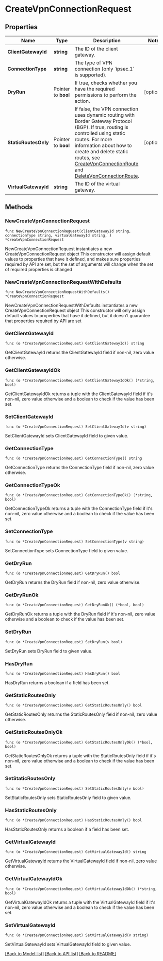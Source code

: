 # CreateVpnConnectionRequest

## Properties

Name | Type | Description | Notes
------------ | ------------- | ------------- | -------------
**ClientGatewayId** | **string** | The ID of the client gateway. | 
**ConnectionType** | **string** | The type of VPN connection (only &#x60;ipsec.1&#x60; is supported). | 
**DryRun** | Pointer to **bool** | If true, checks whether you have the required permissions to perform the action. | [optional] 
**StaticRoutesOnly** | Pointer to **bool** | If false, the VPN connection uses dynamic routing with Border Gateway Protocol (BGP). If true, routing is controlled using static routes. For more information about how to create and delete static routes, see [CreateVpnConnectionRoute](#createvpnconnectionroute) and [DeleteVpnConnectionRoute](#deletevpnconnectionroute). | [optional] 
**VirtualGatewayId** | **string** | The ID of the virtual gateway. | 

## Methods

### NewCreateVpnConnectionRequest

`func NewCreateVpnConnectionRequest(clientGatewayId string, connectionType string, virtualGatewayId string, ) *CreateVpnConnectionRequest`

NewCreateVpnConnectionRequest instantiates a new CreateVpnConnectionRequest object
This constructor will assign default values to properties that have it defined,
and makes sure properties required by API are set, but the set of arguments
will change when the set of required properties is changed

### NewCreateVpnConnectionRequestWithDefaults

`func NewCreateVpnConnectionRequestWithDefaults() *CreateVpnConnectionRequest`

NewCreateVpnConnectionRequestWithDefaults instantiates a new CreateVpnConnectionRequest object
This constructor will only assign default values to properties that have it defined,
but it doesn't guarantee that properties required by API are set

### GetClientGatewayId

`func (o *CreateVpnConnectionRequest) GetClientGatewayId() string`

GetClientGatewayId returns the ClientGatewayId field if non-nil, zero value otherwise.

### GetClientGatewayIdOk

`func (o *CreateVpnConnectionRequest) GetClientGatewayIdOk() (*string, bool)`

GetClientGatewayIdOk returns a tuple with the ClientGatewayId field if it's non-nil, zero value otherwise
and a boolean to check if the value has been set.

### SetClientGatewayId

`func (o *CreateVpnConnectionRequest) SetClientGatewayId(v string)`

SetClientGatewayId sets ClientGatewayId field to given value.


### GetConnectionType

`func (o *CreateVpnConnectionRequest) GetConnectionType() string`

GetConnectionType returns the ConnectionType field if non-nil, zero value otherwise.

### GetConnectionTypeOk

`func (o *CreateVpnConnectionRequest) GetConnectionTypeOk() (*string, bool)`

GetConnectionTypeOk returns a tuple with the ConnectionType field if it's non-nil, zero value otherwise
and a boolean to check if the value has been set.

### SetConnectionType

`func (o *CreateVpnConnectionRequest) SetConnectionType(v string)`

SetConnectionType sets ConnectionType field to given value.


### GetDryRun

`func (o *CreateVpnConnectionRequest) GetDryRun() bool`

GetDryRun returns the DryRun field if non-nil, zero value otherwise.

### GetDryRunOk

`func (o *CreateVpnConnectionRequest) GetDryRunOk() (*bool, bool)`

GetDryRunOk returns a tuple with the DryRun field if it's non-nil, zero value otherwise
and a boolean to check if the value has been set.

### SetDryRun

`func (o *CreateVpnConnectionRequest) SetDryRun(v bool)`

SetDryRun sets DryRun field to given value.

### HasDryRun

`func (o *CreateVpnConnectionRequest) HasDryRun() bool`

HasDryRun returns a boolean if a field has been set.

### GetStaticRoutesOnly

`func (o *CreateVpnConnectionRequest) GetStaticRoutesOnly() bool`

GetStaticRoutesOnly returns the StaticRoutesOnly field if non-nil, zero value otherwise.

### GetStaticRoutesOnlyOk

`func (o *CreateVpnConnectionRequest) GetStaticRoutesOnlyOk() (*bool, bool)`

GetStaticRoutesOnlyOk returns a tuple with the StaticRoutesOnly field if it's non-nil, zero value otherwise
and a boolean to check if the value has been set.

### SetStaticRoutesOnly

`func (o *CreateVpnConnectionRequest) SetStaticRoutesOnly(v bool)`

SetStaticRoutesOnly sets StaticRoutesOnly field to given value.

### HasStaticRoutesOnly

`func (o *CreateVpnConnectionRequest) HasStaticRoutesOnly() bool`

HasStaticRoutesOnly returns a boolean if a field has been set.

### GetVirtualGatewayId

`func (o *CreateVpnConnectionRequest) GetVirtualGatewayId() string`

GetVirtualGatewayId returns the VirtualGatewayId field if non-nil, zero value otherwise.

### GetVirtualGatewayIdOk

`func (o *CreateVpnConnectionRequest) GetVirtualGatewayIdOk() (*string, bool)`

GetVirtualGatewayIdOk returns a tuple with the VirtualGatewayId field if it's non-nil, zero value otherwise
and a boolean to check if the value has been set.

### SetVirtualGatewayId

`func (o *CreateVpnConnectionRequest) SetVirtualGatewayId(v string)`

SetVirtualGatewayId sets VirtualGatewayId field to given value.



[[Back to Model list]](../README.md#documentation-for-models) [[Back to API list]](../README.md#documentation-for-api-endpoints) [[Back to README]](../README.md)


